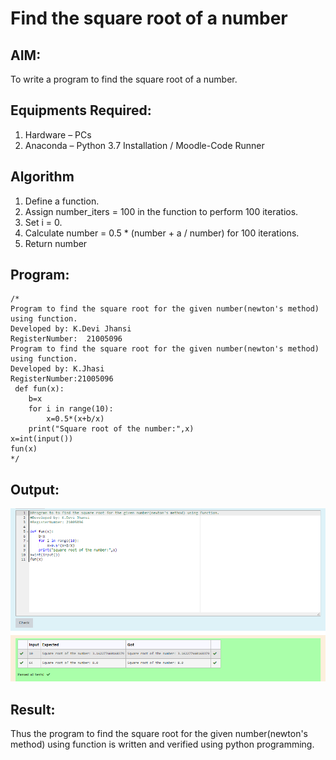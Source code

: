 # Find the square root of a number

## AIM:
To write a program to find the square root of a number.

## Equipments Required:
1. Hardware – PCs
2. Anaconda – Python 3.7 Installation / Moodle-Code Runner

## Algorithm
1. Define a function.
2. Assign number_iters = 100 in the function to perform 100 iteratios.
3. Set i = 0.
4. Calculate  number = 0.5 * (number + a / number) for 100 iterations.
5. Return number

## Program:
```
/*
Program to find the square root for the given number(newton's method) using function.
Developed by: K.Devi Jhansi
RegisterNumber:  21005096
Program to find the square root for the given number(newton's method) using function.
Developed by: K.Jhasi
RegisterNumber:21005096
 def fun(x):
    b=x
    for i in range(10):
        x=0.5*(x+b/x)
    print("Square root of the number:",x)
x=int(input())
fun(x) 
*/
```

## Output:
![square root of a number](sqrtoutput.png)


## Result:
Thus the program to find the square root for the given number(newton's method) using function is written and verified using python programming.
